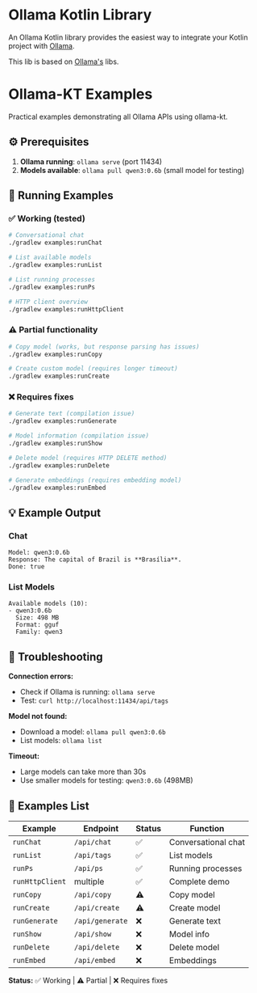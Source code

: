 # Ollama Kotlin Library
An Ollama Kotlin library provides the easiest way to integrate your Kotlin project with [Ollama](https://github.com/ollama).

This lib is based on [Ollama's](https://github.com/ollama/ollama-js) libs.

# Ollama-KT Examples

Practical examples demonstrating all Ollama APIs using ollama-kt.

## ⚙️ Prerequisites

1. **Ollama running**: `ollama serve` (port 11434)
2. **Models available**: `ollama pull qwen3:0.6b` (small model for testing)

## 🚀 Running Examples

### ✅ Working (tested)

```bash
# Conversational chat
./gradlew examples:runChat

# List available models
./gradlew examples:runList

# List running processes
./gradlew examples:runPs

# HTTP client overview
./gradlew examples:runHttpClient
```

### ⚠️ Partial functionality

```bash
# Copy model (works, but response parsing has issues)
./gradlew examples:runCopy

# Create custom model (requires longer timeout)
./gradlew examples:runCreate
```

### ❌ Requires fixes

```bash
# Generate text (compilation issue)
./gradlew examples:runGenerate

# Model information (compilation issue)
./gradlew examples:runShow

# Delete model (requires HTTP DELETE method)
./gradlew examples:runDelete

# Generate embeddings (requires embedding model)
./gradlew examples:runEmbed
```

## 💡 Example Output

### Chat
```
Model: qwen3:0.6b
Response: The capital of Brazil is **Brasília**.
Done: true
```

### List Models
```
Available models (10):
- qwen3:0.6b
  Size: 498 MB
  Format: gguf
  Family: qwen3
```

## 🔧 Troubleshooting

**Connection errors:**
- Check if Ollama is running: `ollama serve`
- Test: `curl http://localhost:11434/api/tags`

**Model not found:**
- Download a model: `ollama pull qwen3:0.6b`
- List models: `ollama list`

**Timeout:**
- Large models can take more than 30s
- Use smaller models for testing: `qwen3:0.6b` (498MB)

## 📁 Examples List

| Example | Endpoint | Status | Function |
|---------|----------|---------|----------|
| `runChat` | `/api/chat` | ✅ | Conversational chat |
| `runList` | `/api/tags` | ✅ | List models |
| `runPs` | `/api/ps` | ✅ | Running processes |
| `runHttpClient` | multiple | ✅ | Complete demo |
| `runCopy` | `/api/copy` | ⚠️ | Copy model |
| `runCreate` | `/api/create` | ⚠️ | Create model |
| `runGenerate` | `/api/generate` | ❌ | Generate text |
| `runShow` | `/api/show` | ❌ | Model info |
| `runDelete` | `/api/delete` | ❌ | Delete model |
| `runEmbed` | `/api/embed` | ❌ | Embeddings |

**Status:** ✅ Working | ⚠️ Partial | ❌ Requires fixes
